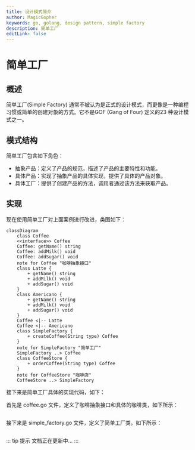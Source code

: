 ```yaml
---
title: 设计模式简介
author: MagicGopher
keywords: go, golang, design pattern, simple factory
description: 简单工厂
editLink: false
---
```


# 简单工厂

## 概述

简单工厂(Simple Factory) 通常不被认为是正式的设计模式，而更像是一种编程习惯或简单的创建对象的方式。它不是GOF (Gang of Four) 定义的23 种设计模式之一。

## 模式结构

简单工厂包含如下角色：

- 抽象产品：定义了产品的规范，描述了产品的主要特性和功能。
- 具体产品：实现了抽象产品的具体实现，提供了具体的产品对象。
- 具体工厂：提供了创建产品的方法，调用者通过该方法来获取产品。

## 实现

现在使用简单工厂对上面案例进行改进，类图如下：

```mermaid
classDiagram
    class Coffee
    <<interface>> Coffee
    Coffee: getName() string
    Coffee: addMilk() void
    Coffee: addSugar() void
    note for Coffee "咖啡抽象接口"
    class Latte {
        + getName() string
        + addMilk() void
        + addSugar() void
    }
    class Americano {
        + getName() string
        + addMilk() void
        + addSugar() void
    }
    Coffee <|-- Latte
    Coffee <|-- Americano
    class SimpleFactory {
        + createCoffee(String type) Coffee
    }
    note for SimpleFactory "简单工厂"
    SimpleFactory ..> Coffee
    class CoffeeStore {
        + orderCoffee(String type) Coffee
    }
    note for CoffeeStore "咖啡店"
    CoffeeStore ..> SimpleFactory
```

接下来是简单工厂具体的实现代码，如下：

首先是 coffee.go 文件，定义了咖啡抽象接口和具体的咖啡类，如下所示：

```go

```

接下来是 simple_factory.go 文件，定义了简单工厂类，如下所示：

```go

```

::: tip 提示
文档正在更新中...
:::
